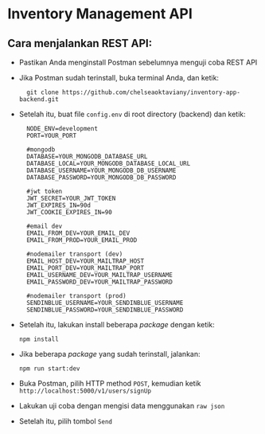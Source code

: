 # Inventory Management API

## Cara menjalankan REST API:

- Pastikan Anda menginstall Postman sebelumnya menguji coba REST API
- Jika Postman sudah terinstall, buka terminal Anda, dan ketik:

  ```
    git clone https://github.com/chelseaoktaviany/inventory-app-backend.git
  ```

- Setelah itu, buat file `config.env` di root directory (backend) dan ketik:

  ```
    NODE_ENV=development
    PORT=YOUR_PORT

    #mongodb
    DATABASE=YOUR_MONGODB_DATABASE_URL
    DATABASE_LOCAL=YOUR_MONGODB_DATABASE_LOCAL_URL
    DATABASE_USERNAME=YOUR_MONGODB_DB_USERNAME
    DATABASE_PASSWORD=YOUR_MONGODB_DB_PASSWORD

    #jwt token
    JWT_SECRET=YOUR_JWT_TOKEN
    JWT_EXPIRES_IN=90d
    JWT_COOKIE_EXPIRES_IN=90

    #email dev
    EMAIL_FROM_DEV=YOUR_EMAIL_DEV
    EMAIL_FROM_PROD=YOUR_EMAIL_PROD

    #nodemailer transport (dev)
    EMAIL_HOST_DEV=YOUR_MAILTRAP_HOST
    EMAIL_PORT_DEV=YOUR_MAILTRAP_PORT
    EMAIL_USERNAME_DEV=YOUR_MAILTRAP_USERNAME
    EMAIL_PASSWORD_DEV=YOUR_MAILTRAP_PASSWORD

    #nodemailer transport (prod)
    SENDINBLUE_USERNAME=YOUR_SENDINBLUE_USERNAME
    SENDINBLUE_PASSWORD=YOUR_SENDINBLUE_PASSWORD
  ```

- Setelah itu, lakukan install beberapa _package_ dengan ketik:
  ```
  npm install
  ```
- Jika beberapa _package_ yang sudah terinstall, jalankan:

  ```
  npm run start:dev
  ```

- Buka Postman, pilih HTTP method `POST`, kemudian ketik `http://localhost:5000/v1/users/signUp`
- Lakukan uji coba dengan mengisi data menggunakan `raw json`
- Setelah itu, pilih tombol `Send`
